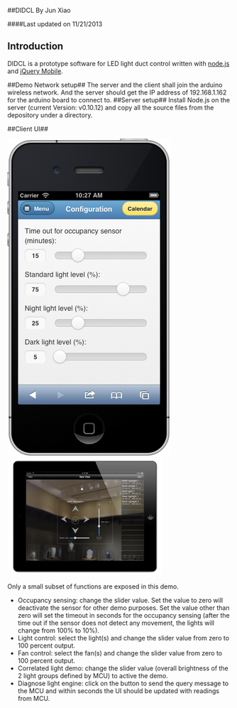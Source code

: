 ##DIDCL
By Jun Xiao

####Last updated on 11/21/2013

## Introduction

DIDCL is a prototype software for LED light duct control written with [node.js](http://nodejs.org) and [jQuery Mobile](http://jquerymobile.com).


##Demo Network setup##
The server and the client shall join the arduino wireless network. And the server should get the IP address of 192.168.1.162 for the arduino board to connect to. 
##Server setup##
Install Node.js on the server (current Version: v0.10.12) and copy all the source files from the depository under a directory.

##Client UI##

![Image](screenshot.png)
![Image](screenshot2.png)

Only a small subset of functions are exposed in this demo.

* Occupancy sensing: change the slider value. Set the value to zero will deactivate the sensor for other demo purposes. Set the value other than zero will set the timeout in seconds for the occupancy sensing (after the time out if the sensor does not detect any movement, the lights will change from 100% to 10%).
* Light control: select the light(s) and change the slider value from zero to 100 percent output.
* Fan control: select the fan(s) and change the slider value from zero to 100 percent output.
* Correlated light demo: change the slider value (overall brightness of the 2 light groups defined by MCU) to active the demo.
* Diagnose light engine: click on the button to send the query message to the MCU and within seconds the UI should be updated with readings from MCU.

